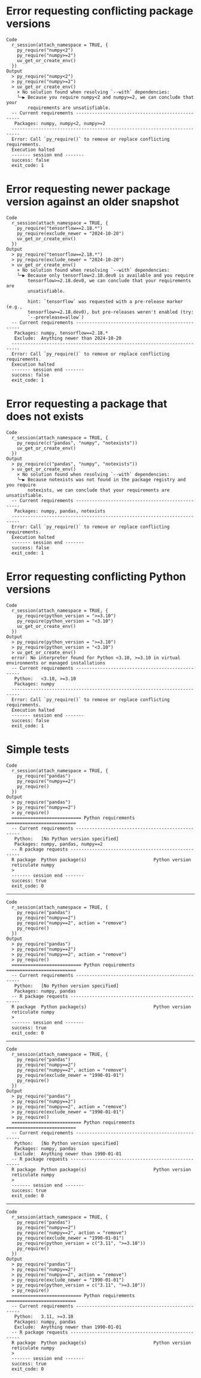 # Error requesting conflicting package versions

    Code
      r_session(attach_namespace = TRUE, {
        py_require("numpy<2")
        py_require("numpy>=2")
        uv_get_or_create_env()
      })
    Output
      > py_require("numpy<2")
      > py_require("numpy>=2")
      > uv_get_or_create_env()
        × No solution found when resolving `--with` dependencies:
        ╰─▶ Because you require numpy<2 and numpy>=2, we can conclude that your
            requirements are unsatisfiable.
      -- Current requirements -------------------------------------------------
       Packages: numpy, numpy<2, numpy>=2
      -------------------------------------------------------------------------
      Error: Call `py_require()` to remove or replace conflicting requirements.
      Execution halted
      ------- session end -------
      success: false
      exit_code: 1

# Error requesting newer package version against an older snapshot

    Code
      r_session(attach_namespace = TRUE, {
        py_require("tensorflow==2.18.*")
        py_require(exclude_newer = "2024-10-20")
        uv_get_or_create_env()
      })
    Output
      > py_require("tensorflow==2.18.*")
      > py_require(exclude_newer = "2024-10-20")
      > uv_get_or_create_env()
        × No solution found when resolving `--with` dependencies:
        ╰─▶ Because only tensorflow<2.18.dev0 is available and you require
            tensorflow>=2.18.dev0, we can conclude that your requirements are
            unsatisfiable.
      
            hint: `tensorflow` was requested with a pre-release marker (e.g.,
            tensorflow>=2.18.dev0), but pre-releases weren't enabled (try:
            `--prerelease=allow`)
      -- Current requirements -------------------------------------------------
       Packages: numpy, tensorflow==2.18.*
       Exclude:  Anything newer than 2024-10-20
      -------------------------------------------------------------------------
      Error: Call `py_require()` to remove or replace conflicting requirements.
      Execution halted
      ------- session end -------
      success: false
      exit_code: 1

# Error requesting a package that does not exists

    Code
      r_session(attach_namespace = TRUE, {
        py_require(c("pandas", "numpy", "notexists"))
        uv_get_or_create_env()
      })
    Output
      > py_require(c("pandas", "numpy", "notexists"))
      > uv_get_or_create_env()
        × No solution found when resolving `--with` dependencies:
        ╰─▶ Because notexists was not found in the package registry and you require
            notexists, we can conclude that your requirements are unsatisfiable.
      -- Current requirements -------------------------------------------------
       Packages: numpy, pandas, notexists
      -------------------------------------------------------------------------
      Error: Call `py_require()` to remove or replace conflicting requirements.
      Execution halted
      ------- session end -------
      success: false
      exit_code: 1

# Error requesting conflicting Python versions

    Code
      r_session(attach_namespace = TRUE, {
        py_require(python_version = ">=3.10")
        py_require(python_version = "<3.10")
        uv_get_or_create_env()
      })
    Output
      > py_require(python_version = ">=3.10")
      > py_require(python_version = "<3.10")
      > uv_get_or_create_env()
      error: No interpreter found for Python <3.10, >=3.10 in virtual environments or managed installations
      -- Current requirements -------------------------------------------------
       Python:   <3.10, >=3.10
       Packages: numpy
      -------------------------------------------------------------------------
      Error: Call `py_require()` to remove or replace conflicting requirements.
      Execution halted
      ------- session end -------
      success: false
      exit_code: 1

# Simple tests

    Code
      r_session(attach_namespace = TRUE, {
        py_require("pandas")
        py_require("numpy==2")
        py_require()
      })
    Output
      > py_require("pandas")
      > py_require("numpy==2")
      > py_require()
      ========================== Python requirements ========================== 
      -- Current requirements -------------------------------------------------
       Python:   [No Python version specified]
       Packages: numpy, pandas, numpy==2
      -- R package requests --------------------------------------------------- 
      R package  Python package(s)                         Python version      
      reticulate numpy                                                         
      > 
      ------- session end -------
      success: true
      exit_code: 0

---

    Code
      r_session(attach_namespace = TRUE, {
        py_require("pandas")
        py_require("numpy==2")
        py_require("numpy==2", action = "remove")
        py_require()
      })
    Output
      > py_require("pandas")
      > py_require("numpy==2")
      > py_require("numpy==2", action = "remove")
      > py_require()
      ========================== Python requirements ========================== 
      -- Current requirements -------------------------------------------------
       Python:   [No Python version specified]
       Packages: numpy, pandas
      -- R package requests --------------------------------------------------- 
      R package  Python package(s)                         Python version      
      reticulate numpy                                                         
      > 
      ------- session end -------
      success: true
      exit_code: 0

---

    Code
      r_session(attach_namespace = TRUE, {
        py_require("pandas")
        py_require("numpy==2")
        py_require("numpy==2", action = "remove")
        py_require(exclude_newer = "1990-01-01")
        py_require()
      })
    Output
      > py_require("pandas")
      > py_require("numpy==2")
      > py_require("numpy==2", action = "remove")
      > py_require(exclude_newer = "1990-01-01")
      > py_require()
      ========================== Python requirements ========================== 
      -- Current requirements -------------------------------------------------
       Python:   [No Python version specified]
       Packages: numpy, pandas
       Exclude:  Anything newer than 1990-01-01
      -- R package requests --------------------------------------------------- 
      R package  Python package(s)                         Python version      
      reticulate numpy                                                         
      > 
      ------- session end -------
      success: true
      exit_code: 0

---

    Code
      r_session(attach_namespace = TRUE, {
        py_require("pandas")
        py_require("numpy==2")
        py_require("numpy==2", action = "remove")
        py_require(exclude_newer = "1990-01-01")
        py_require(python_version = c("3.11", ">=3.10"))
        py_require()
      })
    Output
      > py_require("pandas")
      > py_require("numpy==2")
      > py_require("numpy==2", action = "remove")
      > py_require(exclude_newer = "1990-01-01")
      > py_require(python_version = c("3.11", ">=3.10"))
      > py_require()
      ========================== Python requirements ========================== 
      -- Current requirements -------------------------------------------------
       Python:   3.11, >=3.10
       Packages: numpy, pandas
       Exclude:  Anything newer than 1990-01-01
      -- R package requests --------------------------------------------------- 
      R package  Python package(s)                         Python version      
      reticulate numpy                                                         
      > 
      ------- session end -------
      success: true
      exit_code: 0

